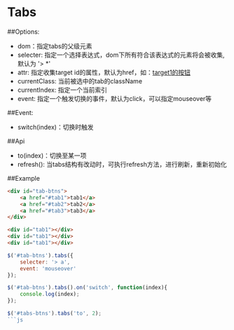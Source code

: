 Tabs
=================================

##Options:

* dom：指定tabs的父级元素
* selecter: 指定一个选择表达式，dom下所有符合该表达式的元素将会被收集,默认为 '> *'
* attr: 指定收集target id的属性，默认为href，如：<a href="#target1">target1的按钮</a>
* currentClass: 当前被选中的tab的className
* currentIndex: 指定一个当前索引
* event: 指定一个触发切换的事件，默认为click，可以指定mouseover等

##Event:

* switch(index)：切换时触发

##Api

* to(index)：切换至某一项
* refresh(): 当tabs结构有改动时，可执行refresh方法，进行刷新，重新初始化


##Example

```html
<div id="tab-btns">
	<a href="#tab1">tab1</a>
	<a href="#tab2">tab2</a>
	<a href="#tab3">tab3</a>
</div>

<div id="tab1"></div>
<div id="tab1"></div>
<div id="tab1"></div>
```

```js
$('#tab-btns').tabs({
	selecter: '> a',
	event: 'mouseover'
});

$('#tab-btns').tabs().on('switch', function(index){
	console.log(index);
});

$('#tabs-btns').tabs('to', 2);
```js

